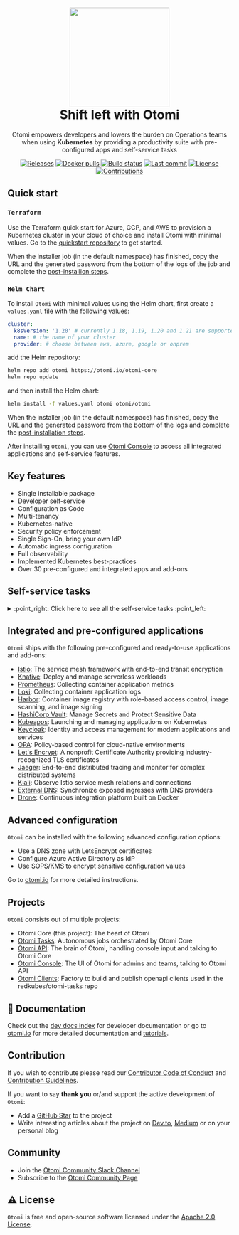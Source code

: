 <h1 align="center">
  <img src="https://otomi.io/img/otomi-logo.svg" width="224px"/><br/>
  Shift left with Otomi
</h1>
<p align="center">Otomi empowers developers and lowers the burden on Operations teams when using <b>Kubernetes</b> by providing a productivity suite with pre-configured apps and self-service tasks</p>

<p align="center">
  <a href="https://github.com/redkubes/otomi-core/releases/"><img alt="Releases" src="https://img.shields.io/github/v/release/redkubes/otomi-core" /></a>
  <a href="https://img.shields.io/docker/pulls/otomi/core"><img alt="Docker pulls" src="https://img.shields.io/docker/pulls/otomi/core" /></a>
  <a href="https://img.shields.io/github/workflow/status/redkubes/otomi-core/Build%20and%20publish%20Docker"><img alt="Build status" src="https://img.shields.io/github/workflow/status/redkubes/otomi-core/Build%20and%20publish%20Docker" /></a>
  <a href="https://img.shields.io/github/last-commit/redkubes/otomi-core"><img alt="Last commit" src="https://img.shields.io/github/last-commit/redkubes/otomi-core" /></a>
  <a href="https://img.shields.io/crates/l/ap"><img alt="License" src="https://img.shields.io/crates/l/ap" /></a>
  <a href="https://img.shields.io/badge/contributions-welcome-orange.svg"><img alt="Contributions" src="https://img.shields.io/badge/contributions-welcome-orange.svg" /></a>
</p>

## Quick start

### `Terraform`

Use the Terraform quick start for Azure, GCP, and AWS to provision a Kubernetes cluster in your cloud of choice and install Otomi with minimal values. Go to the [quickstart repository](https://github.com/redkubes/quickstart) to get started.

When the installer job (in the default namespace) has finished, copy the URL and the generated password from the bottom of the logs of the job and complete the [post-installion steps](https://otomi.io/docs/installation/post-install/).

### `Helm Chart`

To install `Otomi` with minimal values using the Helm chart, first create a `values.yaml` file with the following values:

```yaml
cluster:
  k8sVersion: '1.20' # currently 1.18, 1.19, 1.20 and 1.21 are supported
  name: # the name of your cluster
  provider: # choose between aws, azure, google or onprem
```

add the Helm repository:

```bash
helm repo add otomi https://otomi.io/otomi-core
helm repo update
```

and then install the Helm chart:

```bash
helm install -f values.yaml otomi otomi/otomi
```

When the installer job (in the default namespace) has finished, copy the URL and the generated password from the bottom of the logs and complete the [post-installation steps](https://otomi.io/docs/installation/post-install/).

After installing `Otomi`, you can use [Otomi Console](https://otomi.io/docs/console/) to access all integrated applications and self-service features.

## Key features

- Single installable package
- Developer self-service
- Configuration as Code
- Multi-tenancy
- Kubernetes-native
- Security policy enforcement
- Single Sign-On, bring your own IdP
- Automatic ingress configuration
- Full observability
- Implemented Kubernetes best-practices
- Over 30 pre-configured and integrated apps and add-ons

## Self-service tasks

<details>
  <summary>:point_right: Click here to see all the self-service tasks :point_left:</summary>

### Configure Ingress

<p align="center"><img src="https://github.com/redkubes/otomi-core/blob/readme-update/docs/img/configure-ingress.png" width="100%" align="center" alt="Configure Ingress"></p>
Configure exposure for pre-deployed services with a single click. All ingress resources are automatically created and configured.

### Deploy serverless workloads

<p align="center"><img src="https://github.com/redkubes/otomi-core/blob/readme-update/docs/img/serverless-workloads.png" width="100%" align="center" alt="Configure Ingress"></p>
Use the web UI to deploy Knative serverless workloads without writing any YAML.

### Use Secrets stored in Vault

<p align="center"><img src="https://github.com/redkubes/otomi-core/blob/readme-update/docs/img/secrets.png" width="100%" align="center" alt="Configure Ingress"></p>
Create and manage secrets in HashiCorp Vault, map secrets to the configuration, and use them in Kubernetes

### Create Teams for multi-tenancy

<p align="center"><img src="https://github.com/redkubes/otomi-core/blob/readme-update/docs/img/teams.png" width="100%" align="center" alt="Configure Ingress"></p>
Onboard new development teams or projects within minutes in a comprehensive multi-tenant setup

### Create Jobs and CronJobs

<p align="center"><img src="https://github.com/redkubes/otomi-core/blob/readme-update/docs/img/jobs.png" width="100%" align="center" alt="Configure Ingress"></p>
Use the web UI to create Kubernetes Jobs and Cron Jobs without writing any YAML  

### Configure OIDC authentication

<p align="center"><img src="https://github.com/redkubes/otomi-core/blob/readme-update/docs/img/oidc.png" width="100%" align="center" alt="Configure Ingress"></p>
Use Keycloak as IdP or bring your own IdP and provide role-based access to all integrated apps

### Manage artifacts

<p align="center"><img src="https://github.com/redkubes/otomi-core/blob/readme-update/docs/img/artifacts.png" width="100%" align="center" alt="Configure Ingress"></p>
Get role-based access to Harbor

### Configure Alerting

<p align="center"><img src="https://github.com/redkubes/otomi-core/blob/readme-update/docs/img/alerts.png" width="100%" align="center" alt="Configure Ingress"></p>
Use the web UI to configure alerting endpoints per cluster and per team

### Enforce security policies

<p align="center"><img src="https://github.com/redkubes/otomi-core/blob/readme-update/docs/img/policies.png" width="100%" align="center" alt="Configure Ingress"></p>
Select the security mode and start enforcing security policies 

### Access container metrics

<p align="center"><img src="https://github.com/redkubes/otomi-core/blob/readme-update/docs/img/metrics.png" width="100%" align="center" alt="Configure Ingress"></p>
Get direct access to pre-configured Grafana dashboards

### Configure network policies

<p align="center"><img src="https://github.com/redkubes/otomi-core/blob/readme-update/docs/img/network-policies.png" width="100%" align="center" alt="Configure Ingress"></p>
Use the web UI to configure network access to services between teams or between services in the same team

</details>

## Integrated and pre-configured applications

`Otomi` ships with the following pre-configured and ready-to-use applications and add-ons:

- [Istio](https://istio.io/): The service mesh framework with end-to-end transit encryption
- [Knative](https://knative.dev/): Deploy and manage serverless workloads
- [Prometheus](https://prometheus.io/): Collecting container application metrics
- [Loki](https://grafana.com/oss/loki/): Collecting container application logs
- [Harbor](https://goharbor.io/): Container image registry with role-based access control, image scanning, and image signing
- [HashiCorp Vault](https://www.vaultproject.io/): Manage Secrets and Protect Sensitive Data
- [Kubeapps](https://bitnami.com/kubernetes/kubeapps): Launching and managing applications on Kubernetes
- [Keycloak](https://www.keycloak.org/): Identity and access management for modern applications and services
- [OPA](https://www.openpolicyagent.org/): Policy-based control for cloud-native environments
- [Let's Encrypt](https://letsencrypt.org/): A nonprofit Certificate Authority providing industry-recognized TLS certificates
- [Jaeger](https://www.jaegertracing.io/): End-to-end distributed tracing and monitor for complex distributed systems
- [Kiali](https://kiali.io/): Observe Istio service mesh relations and connections
- [External DNS](https://github.com/kubernetes-sigs/external-dns): Synchronize exposed ingresses with DNS providers
- [Drone](https://www.drone.io/): Continuous integration platform built on Docker

## Advanced configuration

`Otomi` can be installed with the following advanced configuration options:

- Use a DNS zone with LetsEncrypt certificates
- Configure Azure Active Directory as IdP
- Use SOPS/KMS to encrypt sensitive configuration values

Go to [otomi.io](https://otomi.io) for more detailed instructions.

## Projects

`Otomi` consists out of multiple projects:

- Otomi Core (this project): The heart of Otomi
- [Otomi Tasks](https://github.com/redkubes/otomi-tasks): Autonomous jobs orchestrated by Otomi Core
- [Otomi API](https://hub.docker.com/repository/docker/otomi/api): The brain of Otomi, handling console input and talking to Otomi Core
- [Otomi Console](https://hub.docker.com/repository/docker/otomi/console): The UI of Otomi for admins and teams, talking to Otomi API
- [Otomi Clients](https://github.com/redkubes/otomi-clients): Factory to build and publish openapi clients used in the redkubes/otomi-tasks repo

## 📖 Documentation

Check out the [dev docs index](./docs/index.md) for developer documentation or go to [otomi.io](https://otomi.io) for more detailed documentation and [tutorials](https://otomi.io/docs/tutorials/).

## Contribution

If you wish to contribute please read our [Contributor Code of Conduct](https://otomi.io/community/code-of-conduct) and [Contribution Guidelines](https://otomi.io/community/get-involved).

If you want to say **thank you** or/and support the active development of `Otomi`:

- Add a [GitHub Star](https://github.com/redkubes/otomi-core) to the project
- Write interesting articles about the project on [Dev.to](https://dev.to/), [Medium](https://medium.com/) or on your personal blog

## Community

- Join the [Otomi Community Slack Channel](https://otomi.slack.com/signup#/domain-signup)
- Subscribe to the [Otomi Community Page](https://redkubes.com/community/)

## ⚠️ License

`Otomi` is free and open-source software licensed under the [Apache 2.0 License](https://github.com/redkubes/otomi-core/blob/master/LICENSE).
